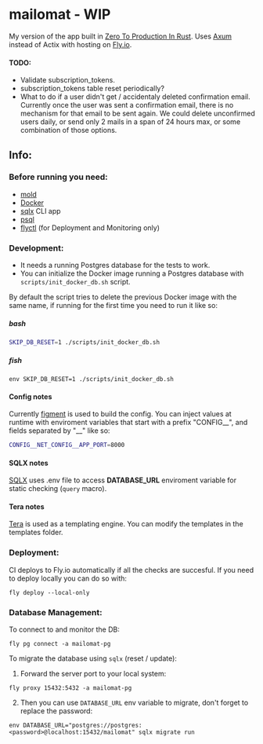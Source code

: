 # mailomat - WIP
My version of the app built in [Zero To Production In Rust](https://www.zero2prod.com). 
Uses [Axum](https://github.com/tokio-rs/axum) instead of Actix with hosting on [Fly.io](https://fly.io/).

#### TODO: 
- Validate subscription_tokens.
- subscription_tokens table reset periodically?
- What to do if a user didn't get / accidentaly deleted confirmation email. Currently once the user was sent a confirmation email, there is no mechanism for that email to be sent again. We could delete unconfirmed users daily, or send only 2 mails in a span of 24 hours max, or some combination of those options.


## Info: 

### Before running you need: 
- [mold](https://github.com/rui314/mold)
- [Docker](https://www.docker.com/)
- [sqlx](https://github.com/launchbadge/sqlx) CLI app
- [psql](https://www.postgresql.org/download/)
- [flyctl](https://fly.io/docs/flyctl/install/) (for Deployment and Monitoring only)

### Development: 
 - It needs a running Postgres database for the tests to work. 
 - You can initialize the Docker image running a Postgres database with `scripts/init_docker_db.sh` script.

By default the script tries to delete the previous Docker image with the same name, 
if running for the first time you need to run it like so:
##### bash
```sh
SKIP_DB_RESET=1 ./scripts/init_docker_db.sh
```
##### fish
```fish
env SKIP_DB_RESET=1 ./scripts/init_docker_db.sh
```

#### Config notes
Currently [figment](https://github.com/SergioBenitez/Figment) is used to build the config. You can inject values at runtime with enviroment variables
that start with a prefix "CONFIG__", and fields separated by "__" like so:
```sh 
CONFIG__NET_CONFIG__APP_PORT=8000
```

#### SQLX notes
[SQLX](https://github.com/launchbadge/sqlx) uses .env file to access **DATABASE_URL** enviroment variable for static checking (`query` macro).

#### Tera notes
[Tera](https://keats.github.io/tera/) is used as a templating engine. You can modify the templates in the templates folder.


### Deployment: 
CI deploys to Fly.io automatically if all the checks are succesful.
If you need to deploy locally you can do so with:
```fish
fly deploy --local-only
```

### Database Management: 
To connect to and monitor the DB:
```fish
fly pg connect -a mailomat-pg
```

To migrate the database using `sqlx` (reset / update):
1. Forward the server port to your local system: 
```fish
fly proxy 15432:5432 -a mailomat-pg
```
2. Then you can use `DATABASE_URL` env variable to migrate, don't forget to replace the password:
```fish
env DATABASE_URL="postgres://postgres:<password>@localhost:15432/mailomat" sqlx migrate run
```
